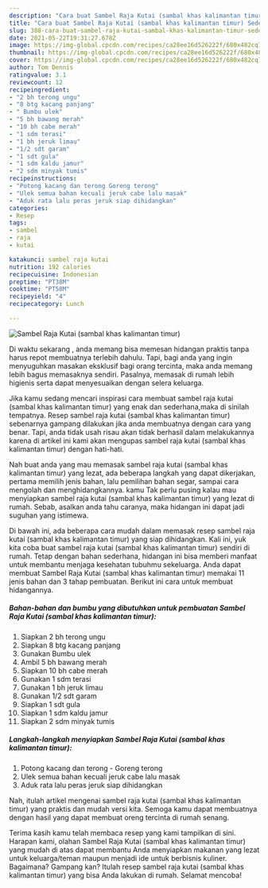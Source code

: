 ```yaml
---
description: "Cara buat Sambel Raja Kutai (sambal khas kalimantan timur) Sederhana Untuk Jualan"
title: "Cara buat Sambel Raja Kutai (sambal khas kalimantan timur) Sederhana Untuk Jualan"
slug: 388-cara-buat-sambel-raja-kutai-sambal-khas-kalimantan-timur-sederhana-untuk-jualan
date: 2021-05-22T19:31:27.678Z
image: https://img-global.cpcdn.com/recipes/ca28ee16d526222f/680x482cq70/sambel-raja-kutai-sambal-khas-kalimantan-timur-foto-resep-utama.jpg
thumbnail: https://img-global.cpcdn.com/recipes/ca28ee16d526222f/680x482cq70/sambel-raja-kutai-sambal-khas-kalimantan-timur-foto-resep-utama.jpg
cover: https://img-global.cpcdn.com/recipes/ca28ee16d526222f/680x482cq70/sambel-raja-kutai-sambal-khas-kalimantan-timur-foto-resep-utama.jpg
author: Tom Dennis
ratingvalue: 3.1
reviewcount: 12
recipeingredient:
- "2 bh terong ungu"
- "8 btg kacang panjang"
- " Bumbu ulek"
- "5 bh bawang merah"
- "10 bh cabe merah"
- "1 sdm terasi"
- "1 bh jeruk limau"
- "1/2 sdt garam"
- "1 sdt gula"
- "1 sdm kaldu jamur"
- "2 sdm minyak tumis"
recipeinstructions:
- "Potong kacang dan terong Goreng terong"
- "Ulek semua bahan kecuali jeruk cabe lalu masak"
- "Aduk rata lalu peras jeruk siap dihidangkan"
categories:
- Resep
tags:
- sambel
- raja
- kutai

katakunci: sambel raja kutai 
nutrition: 192 calories
recipecuisine: Indonesian
preptime: "PT38M"
cooktime: "PT58M"
recipeyield: "4"
recipecategory: Lunch

---
```



![Sambel Raja Kutai (sambal khas kalimantan timur)](https://img-global.cpcdn.com/recipes/ca28ee16d526222f/680x482cq70/sambel-raja-kutai-sambal-khas-kalimantan-timur-foto-resep-utama.jpg)

Di waktu  sekarang , anda memang bisa memesan hidangan praktis tanpa harus repot membuatnya terlebih dahulu. Tapi, bagi anda yang ingin menyuguhkan masakan eksklusif bagi orang tercinta, maka anda memang lebih bagus memasaknya sendiri. Pasalnya, memasak di rumah lebih higienis serta dapat menyesuaikan dengan selera keluarga.

Jika kamu sedang mencari inspirasi cara membuat sambel raja kutai (sambal khas kalimantan timur) yang enak dan sederhana,maka di sinilah tempatnya. Resep sambel raja kutai (sambal khas kalimantan timur)  sebenarnya gampang dilakukan jika anda membuatnya dengan cara yang benar. Tapi, anda tidak usah risau akan tidak berhasil dalam melakukannya 
karena di artikel ini kami akan mengupas sambel raja kutai (sambal khas kalimantan timur) dengan hati-hati.  



Nah buat anda yang mau memasak sambel raja kutai (sambal khas kalimantan timur) yang lezat, ada beberapa langkah yang dapat dikerjakan, pertama memilih jenis bahan, lalu pemilihan bahan segar, sampai cara mengolah dan menghidangkannya. kamu Tak perlu pusing kalau mau menyiapkan sambel raja kutai (sambal khas kalimantan timur) yang lezat di rumah. Sebab, asalkan anda  tahu caranya, maka hidangan ini dapat jadi suguhan yang istimewa.

Di bawah ini, ada beberapa cara mudah dalam memasak resep sambel raja kutai (sambal khas kalimantan timur) yang siap dihidangkan. Kali ini, yuk kita coba buat sambel raja kutai (sambal khas kalimantan timur) sendiri di rumah. Tetap dengan bahan sederhana, hidangan ini bisa memberi manfaat untuk membantu menjaga kesehatan tubuhmu sekeluarga. Anda dapat membuat Sambel Raja Kutai (sambal khas kalimantan timur) memakai 11 jenis bahan dan 3 tahap pembuatan. Berikut ini cara untuk membuat hidangannya.

<!--inarticleads1-->

##### Bahan-bahan dan bumbu yang dibutuhkan untuk pembuatan Sambel Raja Kutai (sambal khas kalimantan timur):

1. Siapkan 2 bh terong ungu
1. Siapkan 8 btg kacang panjang
1. Gunakan  Bumbu ulek
1. Ambil 5 bh bawang merah
1. Siapkan 10 bh cabe merah
1. Gunakan 1 sdm terasi
1. Gunakan 1 bh jeruk limau
1. Gunakan 1/2 sdt garam
1. Siapkan 1 sdt gula
1. Siapkan 1 sdm kaldu jamur
1. Siapkan 2 sdm minyak tumis




<!--inarticleads2-->

##### Langkah-langkah menyiapkan Sambel Raja Kutai (sambal khas kalimantan timur):

1. Potong kacang dan terong - Goreng terong
1. Ulek semua bahan kecuali jeruk cabe lalu masak
1. Aduk rata lalu peras jeruk siap dihidangkan




Nah, itulah artikel mengenai  sambel raja kutai (sambal khas kalimantan timur)  yang praktis dan mudah versi kita. Semoga kamu dapat membuatnya dengan hasil yang dapat membuat oreng tercinta di rumah senang. 

Terima kasih kamu telah membaca resep yang kami tampilkan di sini. Harapan kami, olahan  Sambel Raja Kutai (sambal khas kalimantan timur) yang mudah di atas dapat membantu Anda menyiapkan makanan yang lezat untuk keluarga/teman maupun menjadi ide untuk berbisnis kuliner. Bagaimana? Gampang kan? Itulah resep sambel raja kutai (sambal khas kalimantan timur) yang bisa Anda lakukan di rumah. Selamat mencoba!

